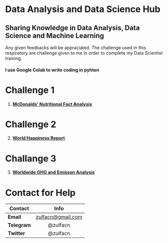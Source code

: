 # Data Analysis and Data Science Hub
## Sharing Knowledge in Data Analysis, Data Science and Machine Learning 
Any given feedbacks will be appraciated. The challenge used in this respiratory are challenge given to me in order to complete my Data Scientist training. 

#### I use Google Colab to write coding in pyhton 

# Challenge 1 
1. <b>[McDonalds' Nutritional Fact Analysis](https://github.com/zulfacn/PortoFolio/blob/master/McDonalds'_Nutrition_Fact_Analysis_.ipynb)</b>

# Challenge 2 
2. <b>[World Happiness Report](https://github.com/)</b>

# Challange 3 
3. <b>[Worldwide GHG and Emisson Analysis ](https://github.com/)</b>


# Contact for Help
| Contact        | Info           | 
| ------------- |:-------------:|
| <b>Email</b>      | zulfacn@gmail.com  | 
| <b>Telegram</b>        |  @zulfacn    |   
| <b>Twitter</b>       | @zulfacn      |    

